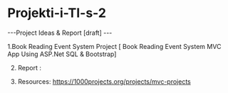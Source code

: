 # Projekti-i-TI-s-2

---Project Ideas & Report [draft] --- 

1.Book Reading Event System Project [ Book Reading Event System MVC App Using ASP.Net SQL & Bootstrap]

2. Report : 

3. Resources: 
https://1000projects.org/projects/mvc-projects



